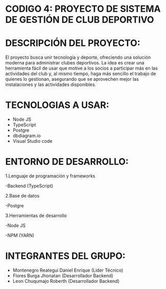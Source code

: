 # CODIGO 4: PROYECTO DE SISTEMA DE GESTIÓN DE CLUB DEPORTIVO
# DESCRIPCIÓN DEL PROYECTO:
El proyecto busca unir tecnología y deporte, ofreciendo una solución moderna para administrar clubes deportivos. La idea es crear una herramienta fácil de usar que motive a los socios a participar más en las actividades del club y, al mismo tiempo, haga más sencillo el trabajo de quienes lo gestionan, asegurando que se aprovechen mejor las instalaciones y las actividades disponibles.
# TECNOLOGIAS A USAR:
- Node JS
- TypeScript
- Postgre
- dbdiagram.io
- Visual Studio code
# ENTORNO DE DESARROLLO:

1.Lenguaje de programación y frameworks

-Backend (TypeScript)

2.Base de datos

-Postgre

3.Herramientas de desarrollo

-Node JS

-NPM (YARN)

# INTEGRANTES DEL GRUPO:
- Montenegro Reategui Daniel Enrique (Lider Técnico)
- Flores Burga Jhonatan (Desarrollador Backend)
- Leon Chuqumajo Roberth (Desarrollador Backend)
